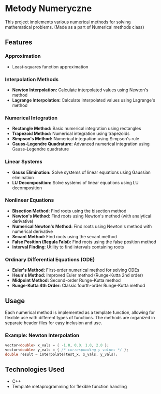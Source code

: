 # Metody Numeryczne

This project implements various numerical methods for solving mathematical problems. (Made as a part of Numerical methods class)

## Features

### Approximation
- Least-squares function approximation

### Interpolation Methods
- **Newton Interpolation:** Calculate interpolated values using Newton's method
- **Lagrange Interpolation:** Calculate interpolated values using Lagrange's method

### Numerical Integration
- **Rectangle Method:** Basic numerical integration using rectangles
- **Trapezoid Method:** Numerical integration using trapezoids
- **Simpson's Method:** Numerical integration using Simpson's rule
- **Gauss-Legendre Quadrature:** Advanced numerical integration using Gauss-Legendre quadrature

### Linear Systems
- **Gauss Elimination:** Solve systems of linear equations using Gaussian elimination
- **LU Decomposition:** Solve systems of linear equations using LU decomposition

### Nonlinear Equations
- **Bisection Method:** Find roots using the bisection method
- **Newton's Method:** Find roots using Newton's method (with analytical derivative)
- **Numerical Newton's Method:** Find roots using Newton's method with numerical derivative
- **Secant Method:** Find roots using the secant method
- **False Position (Regula Falsi):** Find roots using the false position method
- **Interval Finding:** Utility to find intervals containing roots

### Ordinary Differential Equations (ODE)
- **Euler's Method:** First-order numerical method for solving ODEs
- **Heun's Method:** Improved Euler method (Runge-Kutta 2nd order)
- **Midpoint Method:** Second-order Runge-Kutta method
- **Runge-Kutta 4th Order:** Classic fourth-order Runge-Kutta method

## Usage

Each numerical method is implemented as a template function, allowing for flexible use with different types of functions. The methods are organized in separate header files for easy inclusion and use.

### Example: Newton Interpolation
```cpp
vector<double> x_vals = { -1.0, 0.0, 1.0, 2.0 };
vector<double> y_vals = { /* corresponding y values */ };
double result = interpolate(test_x, x_vals, y_vals);
```

## Technologies Used

- C++
- Template metaprogramming for flexible function handling 
